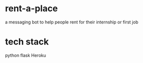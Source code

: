 # rent-a-place
a messaging bot to help people rent for their internship or first job

# tech stack
python
flask
Heroku
 
